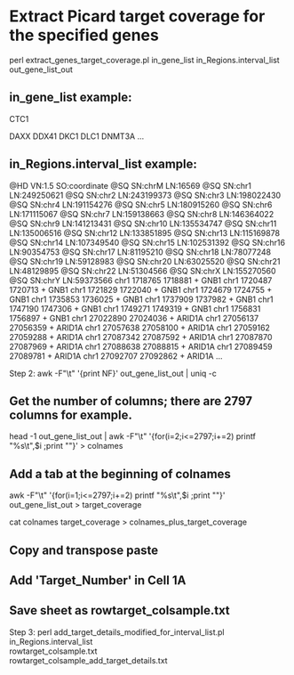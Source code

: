 # Extract Picard target coverage for the specified genes
perl extract_genes_target_coverage.pl in_gene_list in_Regions.interval_list out_gene_list_out


## in_gene_list example:
CTC1


DAXX
DDX41
DKC1
DLC1
DNMT3A
...


## in_Regions.interval_list example:
@HD     VN:1.5  SO:coordinate
@SQ     SN:chrM LN:16569
@SQ     SN:chr1 LN:249250621
@SQ     SN:chr2 LN:243199373
@SQ     SN:chr3 LN:198022430
@SQ     SN:chr4 LN:191154276
@SQ     SN:chr5 LN:180915260
@SQ     SN:chr6 LN:171115067
@SQ     SN:chr7 LN:159138663
@SQ     SN:chr8 LN:146364022
@SQ     SN:chr9 LN:141213431
@SQ     SN:chr10        LN:135534747
@SQ     SN:chr11        LN:135006516
@SQ     SN:chr12        LN:133851895
@SQ     SN:chr13        LN:115169878
@SQ     SN:chr14        LN:107349540
@SQ     SN:chr15        LN:102531392
@SQ     SN:chr16        LN:90354753
@SQ     SN:chr17        LN:81195210
@SQ     SN:chr18        LN:78077248
@SQ     SN:chr19        LN:59128983
@SQ     SN:chr20        LN:63025520
@SQ     SN:chr21        LN:48129895
@SQ     SN:chr22        LN:51304566
@SQ     SN:chrX LN:155270560
@SQ     SN:chrY LN:59373566
chr1    1718765 1718881 +       GNB1
chr1    1720487 1720713 +       GNB1
chr1    1721829 1722040 +       GNB1
chr1    1724679 1724755 +       GNB1
chr1    1735853 1736025 +       GNB1
chr1    1737909 1737982 +       GNB1
chr1    1747190 1747306 +       GNB1
chr1    1749271 1749319 +       GNB1
chr1    1756831 1756897 +       GNB1
chr1    27022890        27024036        +       ARID1A
chr1    27056137        27056359        +       ARID1A
chr1    27057638        27058100        +       ARID1A
chr1    27059162        27059288        +       ARID1A
chr1    27087342        27087592        +       ARID1A
chr1    27087870        27087969        +       ARID1A
chr1    27088638        27088815        +       ARID1A
chr1    27089459        27089781        +       ARID1A
chr1    27092707        27092862        +       ARID1A
...


Step 2:
  awk -F"\t" '{print NF}' out_gene_list_out | uniq -c
  ## Get the number of columns; there are 2797 columns for example.
  
  head -1 out_gene_list_out | awk -F"\t" '{for(i=2;i<=2797;i+=2) printf "%s\t",$i ;print ""}' > colnames
  ## Add a tab at the beginning of colnames
  
  awk -F"\t" '{for(i=1;i<=2797;i+=2) printf "%s\t",$i ;print ""}' out_gene_list_out > target_coverage
  
  cat colnames target_coverage > colnames_plus_target_coverage
  ## Copy and transpose paste
  ## Add 'Target_Number' in Cell 1A
  ## Save sheet as rowtarget_colsample.txt
  
  
Step 3:
  perl add_target_details_modified_for_interval_list.pl \
       in_Regions.interval_list \
       rowtarget_colsample.txt \
       rowtarget_colsample_add_target_details.txt
